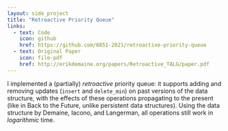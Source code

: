 ```yaml
---
layout: side_project
title: "Retroactive Priority Queue"
links:
  - text: Code
    icon: github
    href: https://github.com/6851-2021/retroactive-priority-queue
  - text: Original Paper
    icon: file-pdf
    href: http://erikdemaine.org/papers/Retroactive_TALG/paper.pdf
---
```

I implemented a (partially) *retroactive* priority queue: it supports adding and
removing updates (`insert` and `delete_min`) on past versions of the data
structure, with the effects of these operations propagating to the present (like in
Back to the Future, unlike persistent data structures).
Using the data structure by Demaine, Iacono, and Langerman, all operations
still work in *logarithmic* time.


